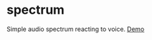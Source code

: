 # spectrum
Simple audio spectrum reacting to voice.
<a href="http://www.gdart.be/spectrum"><u>Demo</u></a>
